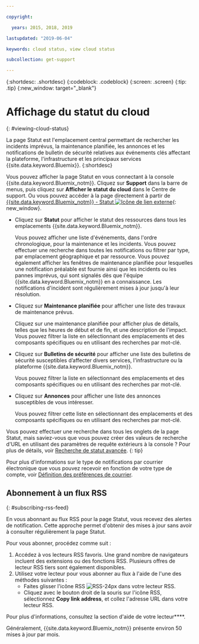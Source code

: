 ```yaml
---

copyright:

  years: 2015, 2018, 2019 

lastupdated: "2019-06-04"

keywords: cloud status, view cloud status

subcollection: get-support

---
```


{:shortdesc: .shortdesc}
{:codeblock: .codeblock}
{:screen: .screen}
{:tip: .tip}
{:new_window: target="_blank"}

# Affichage du statut du cloud
{: #viewing-cloud-status}

La page Statut est l'emplacement central permettant de rechercher les incidents imprévus, la maintenance planifiée, les annonces et les notifications de bulletin de sécurité relatives aux événements clés affectant la plateforme, l'infrastructure et les principaux services {{site.data.keyword.Bluemix}}.
{:shortdesc}

Vous pouvez afficher la page Statut en vous connectant à la console {{site.data.keyword.Bluemix_notm}}. Cliquez sur **Support** dans la barre de menus, puis cliquez sur **Afficher le statut du cloud** dans le Centre de support. Ou vous pouvez accéder à la page directement à partir de [{{site.data.keyword.Bluemix_notm}} - Statut ![Icône de lien externe](../icons/launch-glyph.svg "Icône de lien externe")](https://cloud.ibm.com/status){: new_window}.

* Cliquez sur **Statut** pour afficher le statut des ressources dans tous les emplacements {{site.data.keyword.Bluemix_notm}}. 

  Vous pouvez afficher une liste d'événements, dans l'ordre chronologique, pour la maintenance et les incidents. Vous pouvez effectuer une recherche dans toutes les notifications ou filtrer par type, par emplacement géographique et par ressource. Vous pouvez également afficher les fenêtres de maintenance planifiée pour lesquelles une notification préalable est fournie ainsi que les incidents ou les pannes imprévus, qui sont signalés dès que l'équipe {{site.data.keyword.Bluemix_notm}} en a connaissance. Les notifications d'incident sont régulièrement mises à jour jusqu'à leur résolution.

* Cliquez sur **Maintenance planifiée** pour afficher une liste des travaux de maintenance prévus. 

  Cliquez sur une maintenance planifiée pour afficher plus de détails, telles que les heures de début et de fin, et une description de l'impact. Vous pouvez filtrer la liste en sélectionnant des emplacements et des composants spécifiques ou en utilisant des recherches par mot-clé.

* Cliquez sur **Bulletins de sécurité** pour afficher une liste des bulletins de sécurité susceptibles d’affecter divers services, l'infrastructure ou la plateforme {{site.data.keyword.Bluemix_notm}}.

  Vous pouvez filtrer la liste en sélectionnant des emplacements et des composants spécifiques ou en utilisant des recherches par mot-clé.

* Cliquez sur **Annonces** pour afficher une liste des annonces susceptibles de vous intéresser.

  Vous pouvez filtrer cette liste en sélectionnant des emplacements et des composants spécifiques ou en utilisant des recherches par mot-clé.

Vous pouvez effectuer une recherche dans tous les onglets de la page Statut, mais saviez-vous que vous pouvez créer des valeurs de recherche d'URL en utilisant des paramètres de requête extérieurs à la console ? Pour plus de détails, voir [Recherche de statut avancée](/docs/get-support?topic=get-support-adv-search).
{: tip}

Pour plus d'informations sur le type de notifications par courrier électronique que vous pouvez recevoir en fonction de votre type de compte, voir [Définition des préférences de courrier](/docs/account?topic=account-email-prefs). 

## Abonnement à un flux RSS
{: #subscribing-rss-feed}

En vous abonnant au flux RSS pour la page Statut, vous recevez des alertes de notification. Cette approche permet d'obtenir des mises à jour sans avoir à consulter régulièrement la page Statut.

Pour vous abonner, procédez comme suit :

1. Accédez à vos lecteurs RSS favoris. Une grand nombre de navigateurs incluent des extensions ou des fonctions RSS. Plusieurs offres de lecteur RSS tiers sont également disponibles. 
2. Utilisez votre lecteur pour vous abonner au flux à l'aide de l'une des méthodes suivantes :
    * Faites glisser l'icône RSS ![RSS-24px](../icons/RSS-24px.svg) dans votre lecteur RSS.
    * Cliquez avec le bouton droit de la souris sur l'icône RSS, sélectionnez **Copy link address**, et collez l'adresse URL dans votre lecteur RSS.

Pour plus d'informations, consultez la section d'aide de votre lecteur****.

Généralement, {{site.data.keyword.Bluemix_notm}} présente environ 50 mises à jour par mois.








